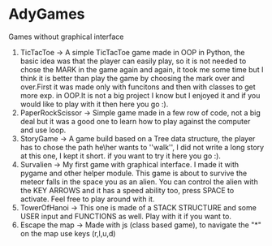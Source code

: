 # AdyGames
Games without graphical interface

1. TicTacToe -> A simple TicTacToe game made in OOP in Python, the basic idea was that the player can easily play, so it is not needed to chose the MARK in the game again and again, it took me some time but I think it is better than play the game by choosing the mark over and over.First it was made only with funcitons and then with classes to get more exp. in OOP.It is not a big project I know but I enjoyed it and if you would like to play with it then here you go :).
2. PaperRockScissor -> Simple game made in a few row of code, not a big deal but it was a good one to learn how to play against the computer and use loop.
3. StoryGame -> A game build based on a Tree data structure, the player has to chose the path he\her wants to ''walk'', I did not write a long story at this one, I kept it short.
if you want to try it here you go :).
4. Survalien -> My first game with graphical interface. I made it with pygame and other helper module. This game is about to survive the meteor falls in the space you as an alien.
You can control the alien with the KEY ARROWS and it has a speed ability too, press SPACE to activate. Feel free to play around with it.
5. TowerOfHanoi -> This one is made of a STACK STRUCTURE and some USER input and FUNCTIONS as well. Play with it if you want to.
6. Escape the map -> Made with js (class based game), to navigate the "*" on the map use keys (r,l,u,d)
